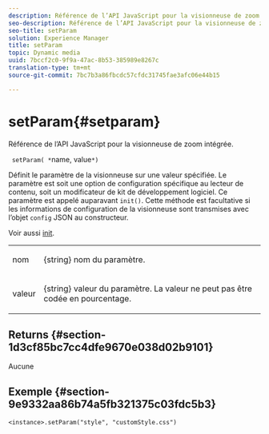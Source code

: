```yaml
---
description: Référence de l’API JavaScript pour la visionneuse de zoom intégrée.
seo-description: Référence de l’API JavaScript pour la visionneuse de zoom intégrée.
seo-title: setParam
solution: Experience Manager
title: setParam
topic: Dynamic media
uuid: 7bccf2c0-9f9a-47ac-8b53-385989e8267c
translation-type: tm+mt
source-git-commit: 7bc7b3a86fbcdc57cfdc31745fae3afc06e44b15

---
```



# setParam{#setparam}

Référence de l’API JavaScript pour la visionneuse de zoom intégrée.

` setParam( *`name, value`*)`

Définit le paramètre de la visionneuse sur une valeur spécifiée. Le paramètre est soit une option de configuration spécifique au lecteur de contenu, soit un modificateur de kit de développement logiciel. Ce paramètre est appelé auparavant `init()`. Cette méthode est facultative si les informations de configuration de la visionneuse sont transmises avec l’objet `config` JSON au constructeur.

Voir aussi [init](../../../c-html5-s7-aem-asset-viewers/c-html5-flyout-viewer-20-about/c-html5-flyout-viewer-20-javascriptapiref/r-html5-flyout-viewer-20-javascriptapiref-init.md#reference-8651640683fc4a538bfb660709d1a463).

<table id="table_896DFF34A68A403DB93A6D597461A573"> 
 <tbody> 
  <tr> 
   <td colname="col1"> <p> <span class="codeph"> <span class="varname"> nom </span></span> </p> </td> 
   <td colname="col2"> <p> <span class="codeph"> {string} </span> nom du paramètre. </p> </td> 
  </tr> 
  <tr> 
   <td colname="col1"> <p> <span class="codeph"> <span class="varname"> valeur </span></span> </p> </td> 
   <td colname="col2"> <p> <span class="codeph"> {string} </span> valeur du paramètre. La valeur ne peut pas être codée en pourcentage. </p> </td> 
  </tr> 
 </tbody> 
</table>

## Returns {#section-1d3cf85bc7cc4dfe9670e038d02b9101}

Aucune

## Exemple {#section-9e9332aa86b74a5fb321375c03fdc5b3}

```
<instance>.setParam("style", "customStyle.css")
```

